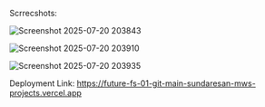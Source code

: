 Scrrecshots:

![Screenshot 2025-07-20 203843](https://github.com/user-attachments/assets/c1b369a8-cd2b-46e7-9a2d-2012d9daebee)

![Screenshot 2025-07-20 203910](https://github.com/user-attachments/assets/c70bfd78-8ea6-498e-b550-ff43350be3d5)

![Screenshot 2025-07-20 203935](https://github.com/user-attachments/assets/83eb4b35-d389-4f33-acd8-13e6070a7155)

Deployment Link:
https://future-fs-01-git-main-sundaresan-mws-projects.vercel.app

